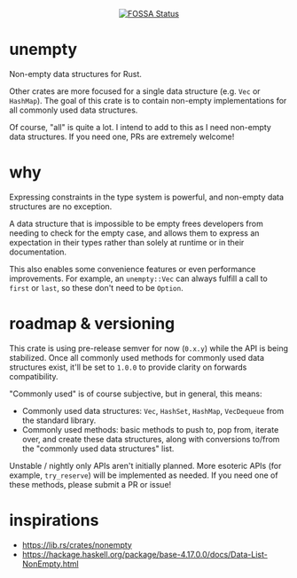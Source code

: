 <div align="center">

[![FOSSA Status](https://app.fossa.com/api/projects/custom%2B32924%2Fgithub.com%2Fjssblck%2Funempty.svg?type=small)](https://app.fossa.com/projects/custom%2B32924%2Fgithub.com%2Fjssblck%2Funempty?ref=badge_small)

</div>

# unempty

Non-empty data structures for Rust.

Other crates are more focused for a single data structure (e.g. `Vec` or `HashMap`).
The goal of this crate is to contain non-empty implementations for all commonly used data structures.

Of course, "all" is quite a lot. I intend to add to this as I need non-empty data structures.
If you need one, PRs are extremely welcome!

# why

Expressing constraints in the type system is powerful, and non-empty data structures are no exception.

A data structure that is impossible to be empty frees developers from needing to check for the empty case,
and allows them to express an expectation in their types rather than solely at runtime or in their documentation.

This also enables some convenience features or even performance improvements.
For example, an `unempty::Vec` can always fulfill a call to `first` or `last`, so these don't need to be `Option`.

# roadmap & versioning

This crate is using pre-release semver for now (`0.x.y`) while the API is being stabilized.
Once all commonly used methods for commonly used data structures exist, it'll be set to `1.0.0` to provide clarity on forwards compatibility.

"Commonly used" is of course subjective, but in general, this means:
- Commonly used data structures: `Vec`, `HashSet`, `HashMap`, `VecDequeue` from the standard library.
- Commonly used methods: basic methods to push to, pop from, iterate over, and create these data structures,
  along with conversions to/from the "commonly used data structures" list.

Unstable / nightly only APIs aren't initially planned.
More esoteric APIs (for example, `try_reserve`) will be implemented as needed. If you need one of these methods, please submit a PR or issue!

# inspirations

- https://lib.rs/crates/nonempty
- https://hackage.haskell.org/package/base-4.17.0.0/docs/Data-List-NonEmpty.html
